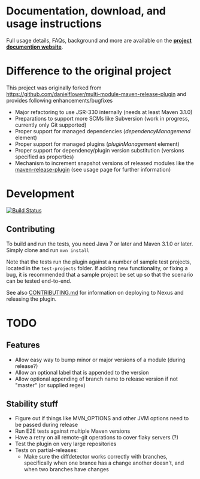 Documentation, download, and usage instructions
===============================================

Full usage details, FAQs, background and more are available on the
**[project documention website](http://sourcepond.github.io/multi-module-maven-release-plugin/index.html)**.

Difference to the original project
==================================
This project was originally forked from https://github.com/danielflower/multi-module-maven-release-plugin and provides following enhancements/bugfixes

* Major refactoring to use JSR-330 internally (needs at least Maven 3.1.0)
* Preparations to support more SCMs like Subversion (work in progress, currently only Git supported)
* Proper support for managed dependencies (*dependencyManagemend* element)
* Proper support for managed plugins (*pluginManagement* element)
* Proper support for dependency/plugin version substitution (versions specified as properties)
* Mechanism to increment snapshot versions of released modules like the [maven-release-plugin](http://maven.apache.org/maven-release/maven-release-plugin) (see usage page for further information)

Development
===========

[![Build Status](https://travis-ci.org/SourcePond/multi-module-release-maven-plugin.svg?branch=master)](https://travis-ci.org/SourcePond/multi-module-release-maven-plugin)

Contributing
------------

To build and run the tests, you need Java 7 or later and Maven 3.1.0 or later. Simply clone and run `mvn install`

Note that the tests run the plugin against a number of sample test projects, located in the `test-projects` folder.
If adding new functionality, or fixing a bug, it is recommended that a sample project be set up so that the scenario
can be tested end-to-end.

See also [CONTRIBUTING.md](CONTRIBUTING.md) for information on deploying to Nexus and releasing the plugin. 

TODO
====

Features
--------

* Allow easy way to bump minor or major versions of a module (during release?)
* Allow an optional label that is appended to the version
* Allow optional appending of branch name to release version if not "master" (or supplied regex)

Stability stuff
---------------

* Figure out if things like MVN_OPTIONS and other JVM options need to be passed during release
* Run E2E tests against multiple Maven versions
* Have a retry on all remote-git operations to cover flaky servers (?)
* Test the plugin on very large repositories
* Tests on partial-releases:
    * Make sure the diffdetector works correctly with branches, specifically when one brance has a change another doesn't, and when two branches have changes
